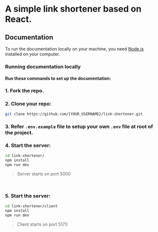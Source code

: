 # A simple link shortener based on React.


## Documentation
To run the documentation locally on your machine, you need [Node.js](https://nodejs.org/en/) installed on your computer.

### Running documentation locally

#### Run these commands to set up the documentation:

### 1. Fork the repo.

### 2. Clone your repo:
```bash
git clone https://github.com/{YOUR_USERNAME}/link-shortener.git
```

### 3. Refer ```.env.example``` file to setup your own ```.env``` file at root of the project.

### 4. Start the server:
```bash
cd link-shortener/
npm install
npm run dev
```
> Server starts on port 5000

<br>

### 5. Start the server:
```bash
cd link-shortener/client
npm install
npm run dev
```
> Client starts on port 5173